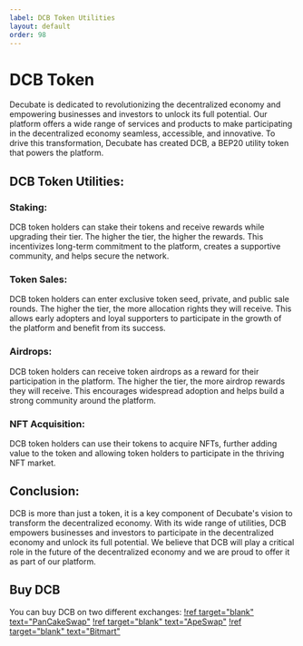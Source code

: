 ```yaml
---
label: DCB Token Utilities
layout: default
order: 98
---
```

# DCB Token
Decubate is dedicated to revolutionizing the decentralized economy and empowering businesses and investors to unlock its full potential. Our platform offers a wide range of services and products to make participating in the decentralized economy seamless, accessible, and innovative. To drive this transformation, Decubate has created DCB, a BEP20 utility token that powers the platform.

## DCB Token Utilities:

### Staking:
DCB token holders can stake their tokens and receive rewards while upgrading their tier. The higher the tier, the higher the rewards. This incentivizes long-term commitment to the platform, creates a supportive community, and helps secure the network.

### Token Sales:
DCB token holders can enter exclusive token seed, private, and public sale rounds. The higher the tier, the more allocation rights they will receive. This allows early adopters and loyal supporters to participate in the growth of the platform and benefit from its success.

### Airdrops:
DCB token holders can receive token airdrops as a reward for their participation in the platform. The higher the tier, the more airdrop rewards they will receive. This encourages widespread adoption and helps build a strong community around the platform.

### NFT Acquisition:
DCB token holders can use their tokens to acquire NFTs, further adding value to the token and allowing token holders to participate in the thriving NFT market.

## Conclusion:
DCB is more than just a token, it is a key component of Decubate's vision to transform the decentralized economy. With its wide range of utilities, DCB empowers businesses and investors to participate in the decentralized economy and unlock its full potential. We believe that DCB will play a critical role in the future of the decentralized economy and we are proud to offer it as part of our platform.

## Buy DCB

You can buy DCB on two different exchanges:
[!ref target="blank" text="PanCakeSwap"](https://pancakeswap.finance/swap)
[!ref target="blank" text="ApeSwap"](https://app.apeswap.finance/swap)
[!ref target="blank" text="Bitmart"](https://www.bitmart.com/trade/en-US?layout=basic&theme=dark&symbol=DCB_USDT)

